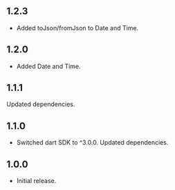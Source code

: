 ## 1.2.3

* Added toJson/fromJson to Date and Time.

## 1.2.0

* Added Date and Time.

## 1.1.1

Updated dependencies.

## 1.1.0

* Switched dart SDK to ^3.0.0. Updated dependencies.

## 1.0.0

* Initial release.
